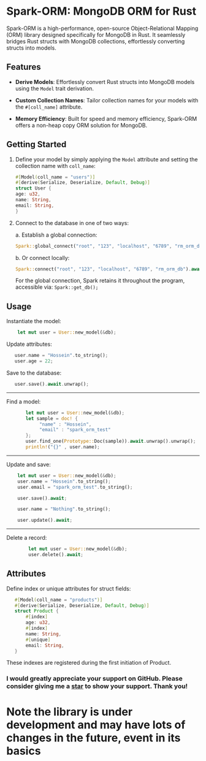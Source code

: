 # Spark-ORM: MongoDB ORM for Rust

Spark-ORM is a high-performance, open-source Object-Relational Mapping (ORM) library designed specifically for MongoDB in Rust. It seamlessly bridges Rust structs with MongoDB collections, effortlessly converting structs into models.

## Features

- **Derive Models**: Effortlessly convert Rust structs into MongoDB models using the `Model` trait derivation.

- **Custom Collection Names**: Tailor collection names for your models with the `#[coll_name]` attribute.

- **Memory Efficiency**: Built for speed and memory efficiency, Spark-ORM offers a non-heap copy ORM solution for MongoDB.

## Getting Started

1. Define your model by simply applying the `Model` attribute and setting the collection name with `coll_name`:

    ```rust
   #[Model(coll_name = "users")]
   #[derive(Serialize, Deserialize, Default, Debug)]
   struct User {
    age: u32,
    name: String,
    email: String,
   }
    ```

2. Connect to the database in one of two ways:

   a. Establish a global connection:
      ```rust
      Spark::global_connect("root", "123", "localhost", "6789", "rm_orm_db").await;
      ```

   b. Or connect locally:
      ```rust
      Spark::connect("root", "123", "localhost", "6789", "rm_orm_db").await;
      ```

   For the global connection, Spark retains it throughout the program, accessible via: ``Spark::get_db();``

## Usage 

Instantiate the model:

```rust
    let mut user = User::new_model(&db);
```
Update attributes:

```rust
   user.name = "Hossein".to_string();
   user.age = 22;
```

Save to the database:


```rust
   user.save().await.unwrap();
```

---

Find a model:


```rust
       let mut user = User::new_model(&db);
       let sample = doc! {
            "name" : "Hossein",
            "email" : "spark_orm_test"
       };
       user.find_one(Prototype::Doc(sample)).await.unwrap().unwrap();
       println!("{}" , user.name);
```

---

Update and save:


```rust
    let mut user = User::new_model(&db);
    user.name = "Hossein".to_string();
    user.email = "spark_orm_test".to_string();

    user.save().await;

    user.name = "Nothing".to_string();

    user.update().await;
```

--- 
Delete a record:


```rust
        let mut user = User::new_model(&db);
        user.delete().await;
```

## Attributes

Define index or unique attributes for struct fields:


```rust
   #[Model(coll_name = "products")]
   #[derive(Serialize, Deserialize, Default, Debug)]
   struct Product {
       #[index]
       age: u32,
       #[index]
       name: String,
       #[unique]
       email: String,
   }

```

These indexes are registered during the first initiation of Product.

### I would greatly appreciate your support on GitHub. Please consider giving me a [star](git@github.com:H-0-O/spark-orm.git) to show your support. Thank you! 
#  Note the library is under development and may have lots of changes in the future, event in its basics